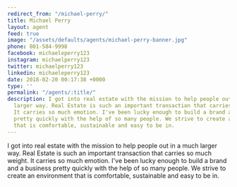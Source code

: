 ```yaml
---
redirect_from: "/michael-perry/"
title: Michael Perry
layout: agent
feed: true
image: "/assets/defaults/agents/michael-perry-banner.jpg"
phone: 801-584-9998
facebook: michaeleperry123
instagram: michaelperry123
twitter: michaelperry123
linkedin: michaeleperry123
date: 2018-02-20 00:17:38 +0000
type: ''
permalink: "/agents/:title/"
description: I got into real estate with the mission to help people out in a much
  larger way. Real Estate is such an important transaction that carries so much weight.
  It carries so much emotion. I've been lucky enough to build a brand and a business
  pretty quickly with the help of so many people. We strive to create an environment
  that is comfortable, sustainable and easy to be in.
---
```

I got into real estate with the mission to help people out in a much larger way. Real Estate is such an important transaction that carries so much weight. It carries so much emotion. I've been lucky enough to build a brand and a business pretty quickly with the help of so many people. We strive to create an environment that is comfortable, sustainable and easy to be in.